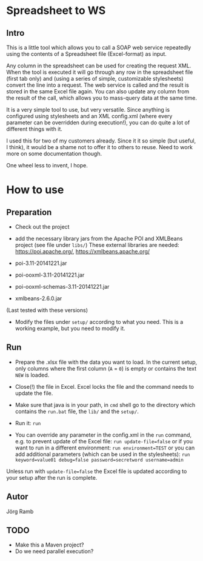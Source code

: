 # Spreadsheet to WS

## Intro

This is a little tool which allows you to call a SOAP web service repeatedly using the contents of a Spreadsheet file (Excel-format)
as input.

Any column in the spreadsheet can be used for creating the request XML.
When the tool is executed it will go through any row in the spreadsheet file (first tab only)
and (using a series of simple, customizable stylesheets) convert the line into a request.
The web service is called and the result is stored in the same Excel file again.
You can also update any column from the result of the call, which allows you to mass-query data at the same time.

It is a very simple tool to use, but very versatile. Since anything is configured using stylesheets and an XML config.xml
(where every parameter can be overridden during execution!), you can do quite a lot of different things with it.

I used this for two of my customers already. Since it it so simple (but useful, I think), it would be a shame not to
offer it to others to reuse. Need to work more on some documentation though.

One wheel less to invent, I hope.

# How to use

## Preparation

* Check out the project
* add the necessary library jars from the Apache POI and XMLBeans project (see file under `libs/`)
These external libraries are needed:
https://poi.apache.org/, https://xmlbeans.apache.org/ 

* poi-3.11-20141221.jar
* poi-ooxml-3.11-20141221.jar
* poi-ooxml-schemas-3.11-20141221.jar
* xmlbeans-2.6.0.jar

(Last tested with these versions)

* Modify the files under `setup/` according to what you need. This is a working example, but you need to modify it.

## Run

* Prepare the .xlsx file with the data you want to load. In the current setup, only columns where the first column (`A` = `0`)
is empty or contains the text `NEW` is loaded.
* Close(!) the file in Excel. Excel locks the file and the command needs to update the file.
* Make sure that java is in your path, in `cmd` shell go to the directory which contains the `run.bat` file, the `lib/` and the `setup/`.
* Run it:
    `run`

* You can override any parameter in the config.xml in the `run` command, e.g. to prevent update of the Excel file:
    `run update-file=false`
or if you want to run in a different environment:
    `run environment=TEST`
or you can add additional parameters (which can be used in the stylesheets):
    `run keyword=value01 debug=false password=secretword username=admin`

Unless run with `update-file=false` the Excel file is updated according to your setup after the run is complete.

## Autor

Jörg Ramb


## TODO

* Make this a Maven project?
* Do we need parallel execution?
